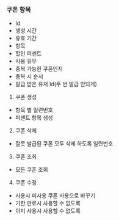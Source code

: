### 쿠폰 항목
- Id
- 생성 시간
- 유효 기간
- 항목
- 할인 퍼센트
- 사용 유무
- 중복 가능한 쿠폰인지
- 중복 시 순서
- 발급 받은 유저 Id(두 번 발급 안되게)

1. 쿠폰 생성
- 항목 별 일련번호
- 퍼센트 항목 생성
2. 쿠폰 삭제
- 잘못 발급된 쿠폰 모두 삭제 하도록 일련번호
3. 쿠폰 조회
- 모든 쿠폰 조회
4. 쿠폰 수정
- 사용시 미사용 쿠폰 사용으로 바꾸기
- 기한 만료시 사용할 수 없도록
- 이미 사용시 사용할 수 없도록
